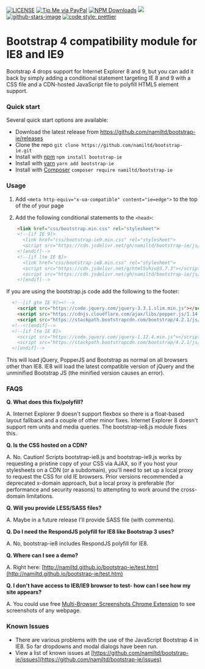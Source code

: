 [![LICENSE](https://img.shields.io/badge/license-MIT-lightgrey.svg)](https://raw.githubusercontent.com/namiltd/bootstrap-ie/master/LICENSE)
[![Tip Me via PayPal](https://img.shields.io/badge/PayPal-tip%20me-green.svg?logo=paypal)](https://www.paypal.me/namiltd)
[![NPM Downloads](https://img.shields.io/npm/dt/bootstrap-ie.svg)](https://www.npmjs.com/package/bootstrap-ie)
[![](https://data.jsdelivr.com/v1/package/gh/namiltd/bootstrap-ie/badge)](https://www.jsdelivr.com/package/gh/namiltd/bootstrap-ie)
[![github-stars-image](https://img.shields.io/github/stars/namiltd/bootstrap-ie.svg?label=github%20stars)](https://github.com/namiltd/bootstrap-ie)
[![code style: prettier](https://img.shields.io/badge/code_style-prettier-ff69b4.svg?style=flat-square)](https://github.com/prettier/prettier)

# Bootstrap 4 compatibility module for IE8 and IE9

Bootstrap 4 drops support for Internet Explorer 8 and 9, but you can add it back by simply adding a conditional statement targeting IE 8 and 9 with a CSS file and a CDN-hosted JavaScript file to polyfill HTML5 element support.

### Quick start
Several quick start options are available:
- Download the latest release from https://github.com/namiltd/bootstrap-ie/releases
- Clone the repo `git clone https://github.com/namiltd/bootstrap-ie.git`
- Install with [npm](https://www.npmjs.com/package/bootstrap-ie) `npm install bootstrap-ie`
- Install with [yarn](https://yarnpkg.com/en/package/bootstrap-ie) `yarn add bootstrap-ie`
- Install with [Composer](https://getcomposer.org/) `composer require namiltd/bootstrap-ie`

### Usage

1.  Add `<meta http-equiv="x-ua-compatible" content="ie=edge">` to the top of the <head> of your page

2.  Add the following conditional statements to the `<head>`:

```html
    <link href="css/bootstrap.min.css" rel="stylesheet">
    <!--[if IE 9]>
      <link href="css/bootstrap-ie9.min.css" rel="stylesheet">
      <script src="https://cdn.jsdelivr.net/gh/namiltd/bootstrap-ie/js/bootstrap-ie9.js"></script>
    <![endif]-->
    <!--[if lte IE 8]>
      <link href="css/bootstrap-ie8.min.css" rel="stylesheet">
      <script src="https://cdn.jsdelivr.net/g/html5shiv@3.7.3"></script>
      <script src="https://cdn.jsdelivr.net/gh/namiltd/bootstrap-ie/js/bootstrap-ie8.js"></script>
    <![endif]-->
```

If you are using the bootstrap.js code add the following to the footer:

```html
  <!--[if gte IE 9]><!-->
    <script src="https://code.jquery.com/jquery-3.3.1.slim.min.js"></script>
    <script src="https://cdnjs.cloudflare.com/ajax/libs/popper.js/1.14.6/umd/popper.min.js"></script>
    <script src="https://stackpath.bootstrapcdn.com/bootstrap/4.2.1/js/bootstrap.min.js"></script>
  <!--<![endif]-->
  <!--[if lte IE 8]>
    <script src="https://code.jquery.com/jquery-1.12.4.min.js"></script>
    <script src="https://stackpath.bootstrapcdn.com/bootstrap/4.2.1/js/bootstrap.js"></script>
  <![endif]-->
```

This will load jQuery, PopperJS and Bootstrap as normal on all browsers other than IE8.
IE8 will load the latest compatible version of jQuery and the unminified Bootstrap JS (the minified version causes an error).

### FAQS

**Q. What does this fix/polyfill?**

A. Internet Explorer 9 doesn't support flexbox so there is a float-based layout fallback and a couple of other minor fixes. Internet Explorer 8 doesn't support rem units and media queries. The bootstrap-ie8.js module fixes this.

**Q. Is the CSS hosted on a CDN?**

A. No. Caution! Scripts bootstrap-ie8.js and bootstrap-ie9.js works by requesting a pristine copy of your CSS via AJAX, so if you host your stylesheets on a CDN (or a subdomain), you'll need to set up a local proxy to request the CSS for old IE browsers. Prior versions recommended a deprecated x-domain approach, but a local proxy is preferable (for performance and security reasons) to attempting to work around the cross-domain limitations.

**Q. Will you provide LESS/SASS files?**

A. Maybe in a future release I'll provide SASS file (with comments).

**Q. Do I need the RespondJS polyfill for IE8 like Bootstrap 3 uses?**

A. No, bootstrap-ie8 includes RespondJS polyfill for IE8.

**Q. Where can I see a demo?**

A. Right here: [http://namiltd.github.io/bootstrap-ie/test.htm](http://namiltd.github.io/bootstrap-ie/test.htm)

**Q. I don't have access to IE8/IE9 browser to test- how can I see how my site appears?**

A. You could use free [Multi-Browser Screenshots Chrome Extension](https://chrome.google.com/webstore/detail/multi-browser-screenshots/dhaknibfbngnmflbejdkliedmjmbjojk) to see screenshots of any webpage.

### Known Issues

- There are various problems with the use of the JavaScript Bootstrap 4 in IE8. So far dropdowns and modal dialogs have been run.
- View a list of known issues at [https://github.com/namiltd/bootstrap-ie/issues](https://github.com/namiltd/bootstrap-ie/issues)
